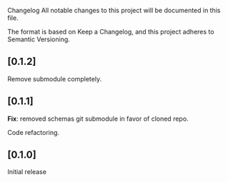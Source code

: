 Changelog
All notable changes to this project will be documented in this file.

The format is based on Keep a Changelog, and this project adheres to Semantic Versioning.

## [0.1.2]
Remove submodule completely.

## [0.1.1]
**Fix**: removed schemas git submodule in favor of cloned repo.

Code refactoring.

## [0.1.0]
Initial release